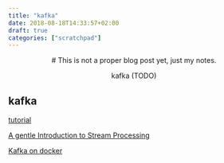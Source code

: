 ```yaml
---
title: "kafka"
date: 2018-08-18T14:33:57+02:00
draft: true
categories: ["scratchpad"]
---
```


<center>
# This is not a proper blog post yet, just my notes.

kafka (TODO)
</center>

## kafka

[tutorial](https://kafka.apache.org/quickstart)

[A gentle Introduction to Stream Processing](https://medium.com/stream-processing/what-is-stream-processing-1eadfca11b97)

[Kafka on docker](https://jaceklaskowski.gitbooks.io/apache-kafka/kafka-docker.html)
